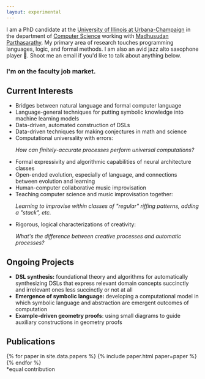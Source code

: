 ```yaml
---
layout: experimental
---
```


I am a PhD candidate at the [University of Illinois at
Urbana-Champaign][uiuc] in the department of [Computer Science][cs]
working with [Madhusudan Parthasarathy][madhu]. My primary area of
research touches programming languages, logic, and formal methods. I
am also an avid jazz alto saxophone player 🎷. Shoot me an email if
you'd like to talk about anything below.

<h3 id="job">I'm on the faculty job market.</h3>

## Current Interests

<section id="interests">
<ul class="custom-list">
<li>Bridges between natural language and formal computer language</li>
<li>Language-general techniques for putting symbolic knowledge into machine learning models</li>
<li>Data-driven, automated construction of DSLs</li>
<li>Data-driven techniques for making conjectures in math and science</li>
<li>Computational universality with errors:
<p class="subtext"><i>How can finitely-accurate processes perform universal computations?</i></p>
</li>
<li>Formal expressivity and algorithmic capabilities of neural
architecture classes</li>
<li>Open-ended evolution, especially of language, and connections between evolution and learning</li>
<li>Human-computer collaborative music improvisation</li>
<li>Teaching computer science and music improvisation together:
<p class="subtext"><i>Learning to improvise within classes of
"regular" riffing patterns, adding a "stack", etc. </i></p>
</li>
<li>Rigorous, logical characterizations of creativity:
<p class="subtext"><i>What's the difference between creative processes and automatic processes?</i></p>
</li>
</ul>
</section>

## Ongoing Projects

<section id="projects">
<ul class="custom-list">

<li><b>DSL synthesis:</b> foundational theory and algorithms for
automatically synthesizing DSLs that
express relevant domain concepts succinctly and irrelevant ones less
succinctly or not at all  </li>

<li><b>Emergence of symbolic language:</b> developing a computational
model in which symbolic language and abstraction are emergent outcomes
of computation</li>

<li><b>Example-driven geometry proofs</b>: using small diagrams to guide
auxiliary constructions in geometry proofs </li>

</ul>
</section>

[uiuc]: https://illinois.edu/
[cs]: https://cs.illinois.edu/
[madhu]: https://madhu.cs.illinois.edu/

## Publications

<section id="papers">
{% for paper in site.data.papers %}
{% include paper.html paper=paper %}
{% endfor %}

<br>
*equal contribution
</section>
